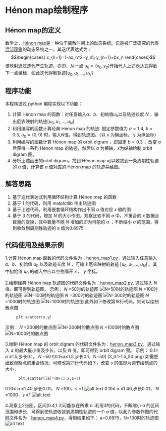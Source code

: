 # Hénon map绘制程序

## Hénon map的定义
数学上，[Hénon map](https://zh.wikipedia.org/wiki/%E5%8E%84%E5%86%9C%E6%98%A0%E5%B0%84)是一种位于离散时间上的动态系统。它是被广泛研究的代表[混沌现象](https://en.wikipedia.org/wiki/Chaos_theory)的动态系统之一。其迭代表达式为：
$$\begin{cases}
x_{n+1}=1-ax_n^2+y_n\\
y_{n+1}=bx_n
\end{cases}$$
该映射通过迭代产生轨迹。亦即，从一点 $u_0=(x_0,y_0)$开始代入上述表达式得到下一点坐标，如此迭代得到轨迹$[u_0,u_1,...,u_N]$

## 程序功能
本程序通过 python 编程实现以下功能：
1. 计算 Hénon map 的函数：对任意输入$a$、$b$、初始值$u_0$以及轨迹长度 $N$ ，输出厄农映射的轨迹$[u_0,u_1,...,u_N]$
2. 利用编写的函数计算经典 Hénon map 的轨迹: 固定参数值为 $a=1.4$, $b=0.3$, $u_0=(0, 0)$ 时，输入$N$值，得到轨迹图。（以 x 为横坐标， y 为纵坐标）
3. 利用编写的函数计算 Hénon map 的 orbit digram ，即固定 $b=0.3$ ，改变 $a$ 后获得⼀系列 Hénon map 的轨迹，然后以 $a$ 为横轴，$x$为纵轴绘制 orbit digram 图。
4. 分析上述画出的orbit digram，找到 Hénon map 可以收敛到⼀条周期性轨道的 $a$ 值，计算该 $a$ 值对应的 Hénon map 的轨迹并绘图。
## 解答思路
1. 基于迭代表达式利用循环结构计算 Hénon map 的函数
2. 基于 1 的代码，利用 matplotlib 作出轨迹图
3. 基于上述代码，利用嵌套循环结构作出不同 $a$ 值对应 $x$ 值的图
4. 基于 3 的代码，增加 $N$ 的大小作图，观察比较不同 $a$ 中，不重合的 $x$ 数据点数量的变换，其中数量不随 $N$ 增加的即为可能的 $a$ ；不断缩小 $a$ 的范围，得到收敛到周期性轨迹的 a 值为0.8975.
## 代码使用及结果示例
1.计算 Hénon map 函数的代码文件名为：[henon_map1.py](henon_map1.py)，通过输入任意输入 $a$、$b$、初始值 $u_0$ 以及轨迹长度 $N$ ，可输出厄农映射的轨迹 $[u_0,u_1,...,u_N]$ 。其中初始值 $u_0$ 的输入中应以空格隔开 $x$ 、 $y$ 坐标。

2.绘制经典 Hénon map 轨迹图的代码文件名为：[henon_map2.py](henon_map2.py), 通过输入 $N$ 值，即可得到轨迹图。
示例：
    $N$ =50时的轨迹图
    ![N=50时的轨迹图](2_N=50.png)
    $N$ =100时的轨迹图
    ![N=100时的轨迹图](2_N=100.png)
    $N$ =300时的轨迹图
    ![N=300时的轨迹图](2_N=300.png)
    $N$ =1000时的轨迹图
    ![N=1000时的轨迹图](2_N=1000.png)
   此外如下修改第18行代码，则可以绘制散点图
   ```python
        plt.scatter(x.y)
   ```
示例：
    $N$ =300时的散点图
    ![N=300时的散点图](2_N=300_scatter.png)
    $N$ =1000时的散点图
    ![N=1000时的散点图](2_N=1000_scatter.png)

3.绘制 Hénon map 的 orbit digram 的代码文件名为：[henon_map3.py](henon_map3.py)，通过输入 $a$ 的最大最小值及步长，以及 $N$ 值，即可得到 orbit digram 图。
示例：
   0.1≤ $a$ ≤1.5,步长0.1， $N$ =50
   ![0.1≤a≤1.5,步长0.1，N=50] (3_0.1-1.5_50.png)
   如需更细致观察点的重合情况，可修改第21行代码如下，改变 $s$ 的值即为调节绘制点的大小。
 
  ```python
        plt.scatter([a]*(N+1),x,s=1)
  ```
   0.10≤ $a$ ≤1.40,步长0.01， $N$ =100，$s$ =1
   ![alt text](3_0.1-1.4_0.01_100.png)
   0.10≤ $a$ ≤1.40,步长0.01， $N$ =1000，$s$ =1 
   ![alt text](3_0.1-1.4_0.01_1000.png)

4.观察上2张图，区间[0.4,1.2]可能存在所求 $a$ .利用3的代码，不断缩小 $a$ 的区间范围和步长，可得到使轨迹收敛到周期性轨迹的一个 $a$ 值，以此为参数作图的代码文件名为：[henon_map4.py](henon_map4.py)，得到结果如下：
   a=0.8975，N=100时的轨迹图
   ![alt text](4.png)
